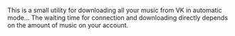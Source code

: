 This is a small utility for downloading all your music from VK in automatic mode...
The waiting time for connection and downloading directly depends on the amount of music on your account.
